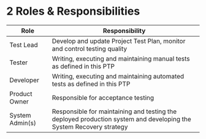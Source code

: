 # 2 Roles & Responsibilities

| Role              | Responsibility |
|  ---              | ---            |
| Test Lead         | Develop and update Project Test Plan, monitor and control testing quality |
| Tester            | Writing, executing and maintaining manual tests as defined in this PTP |
| Developer         | Writing, executing and maintaining automated tests as defined in this PTP |
| Product Owner     | Responsible for acceptance testing |
| System Admin(s)   | Responsible for maintaining and testing the deployed production system and developing the System Recovery strategy |
